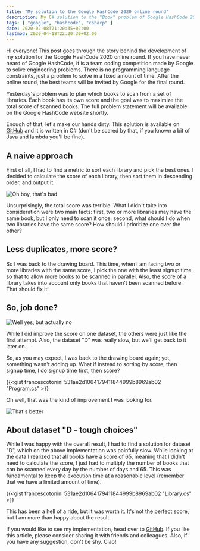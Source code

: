```yaml
---
title: "My solution to the Google HashCode 2020 online round"
description: My C# solution to the "Book" problem of Google HashCode 2020 online round
tags: [ "google", "hashcode", "csharp" ]
date: 2020-02-08T21:20:35+02:00
lastmod: 2020-04-18T22:20:30+02:00
---
```


Hi everyone! This post goes through the story behind the development of my solution for the Google HashCode 2020 online round. If you have never heard of Google HashCode, it is a team coding competition made by Google to solve engineering problems. There is no programming language constraints, just a problem to solve in a fixed amount of time. After the online round, the best teams will be invited by Google for the final round.

Yesterday's problem was to plan which books to scan from a set of libraries. Each book has its own score and the goal was to maximize the total score of scanned books. The full problem statement will be available on the Google HashCode website shortly.

Enough of that, let's make our hands dirty. This solution is available on [GitHub](https://github.com/francescotonini/hashcode-books) and it is written in C# (don't be scared by that, if you known a bit of Java and lambda you'll be fine).

## A naive approach
First of all, I had to find a metric to sort each library and pick the best ones. I decided to calculate the score of each library, then sort them in descending order, and output it.

![Oh boy, that's bad](https://dev-to-uploads.s3.amazonaws.com/i/plaeo5lm7rjkrljsv1kx.png)

Unsurprisingly, the total score was terrible. What I didn't take into consideration were two main facts: first, two or more libraries may have the same book, but I only need to scan it once; second, what should I do when two libraries have the same score? How should I prioritize one over the other?

## Less duplicates, more score?
So I was back to the drawing board. This time, when I am facing two or more libraries with the same score, I pick the one with the least signup time, so that to allow more books to be scanned in parallel. Also, the score of a library takes into account only books that haven't been scanned before. That should fix it!

## So, job done?
![Well yes, but actually no](https://dev-to-uploads.s3.amazonaws.com/i/5ou6vmoc7z6u7rvmht6u.jpg)

While I did improve the score on one dataset, the others were just like the first attempt. Also, the dataset "D" was really slow, but we'll get back to it later on.

So, as you may expect, I was back to the drawing board again; yet, something wasn't adding up. What if instead to sorting by score, then signup time, I do signup time first, then score?

{{<gist francescotonini 531ae2d1064179411844999b8969ab02 "Program.cs" >}}

Oh well, that was the kind of improvement I was looking for.

![That's better](https://dev-to-uploads.s3.amazonaws.com/i/3vafiffhkjq8hh35qv4f.png)

## About dataset "D - tough choices"
While I was happy with the overall result, I had to find a solution for dataset "D", which on the above implementation was painfully slow. While looking at the data I realized that all books have a score of 65, meaning that I didn't need to calculate the score, I just had to multiply the number of books that can be scanned every day by the number of days and 65. This was fundamental to keep the execution time at a reasonable level (remember that we have a limited amount of time).

{{<gist francescotonini 531ae2d1064179411844999b8969ab02 "Library.cs" >}}

This has been a hell of a ride, but it was worth it. It's not the perfect score, but I am more than happy about the result.

If you would like to see my implementation, head over to [GitHub](https://github.com/francescotonini/hashcode-books). If you like this article, please consider sharing it with friends and colleagues. Also, if you have any suggestion, don't be shy. Ciao!
